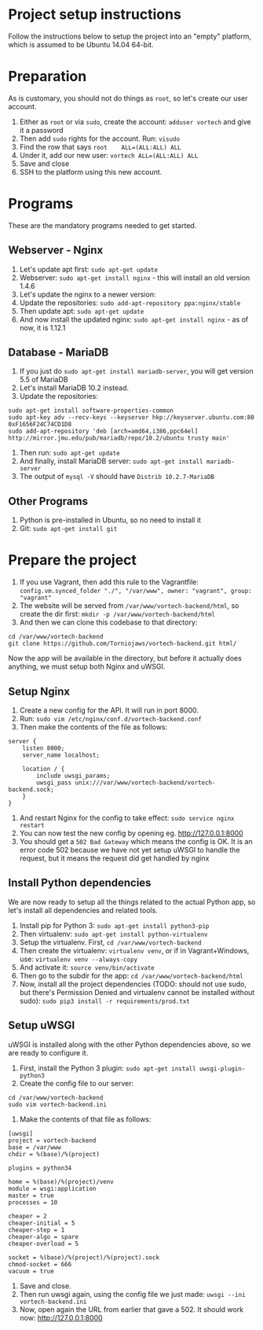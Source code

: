 # Project setup instructions

Follow the instructions below to setup the project into an "empty" platform, which is assumed to be
Ubuntu 14.04 64-bit.

# Preparation

As is customary, you should not do things as ``root``, so let's create our user account.

1. Either as ``root`` or via ``sudo``, create the account: ``adduser vortech`` and give it a password
1. Then add ``sudo`` rights for the account. Run: ``visudo``
1. Find the row that says ``root    ALL=(ALL:ALL) ALL``
1. Under it, add our new user: ``vortech ALL=(ALL:ALL) ALL``
1. Save and close
1. SSH to the platform using this new account.

# Programs

These are the mandatory programs needed to get started.

## Webserver - Nginx

1. Let's update apt first: ``sudo apt-get update``
1. Webserver: ``sudo apt-get install nginx`` - this will install an old version 1.4.6
1. Let's update the nginx to a newer version:
1. Update the repositories: ``sudo add-apt-repository ppa:nginx/stable``
1. Then update apt: ``sudo apt-get update``
1. And now install the updated nginx: ``sudo apt-get install nginx`` - as of now, it is 1.12.1

## Database - MariaDB

1. If you just do ``sudo apt-get install mariadb-server``, you will get version 5.5 of MariaDB
1. Let's install MariaDB 10.2 instead.
1. Update the repositories:
```
sudo apt-get install software-properties-common
sudo apt-key adv --recv-keys --keyserver hkp://keyserver.ubuntu.com:80 0xF1656F24C74CD1D8
sudo add-apt-repository 'deb [arch=amd64,i386,ppc64el] http://mirror.jmu.edu/pub/mariadb/repo/10.2/ubuntu trusty main'
```
1. Then run: ``sudo apt-get update``
1. And finally, install MariaDB server: ``sudo apt-get install mariadb-server``
1. The output of ``mysql -V`` should have ``Distrib 10.2.7-MariaDB``

## Other Programs

1. Python is pre-installed in Ubuntu, so no need to install it
1. Git: ``sudo apt-get install git``

# Prepare the project

1. If you use Vagrant, then add this rule to the Vagrantfile:
``config.vm.synced_folder "./", "/var/www", owner: "vagrant", group: "vagrant"``
1. The website will be served from ``/var/www/vortech-backend/html``, so create the dir first:
``mkdir -p /var/www/vortech-backend/html``
1. And then we can clone this codebase to that directory:
```
cd /var/www/vortech-backend
git clone https://github.com/Torniojaws/vortech-backend.git html/
```
Now the app will be available in the directory, but before it actually does anything, we must setup
both Nginx and uWSGI.

## Setup Nginx

1. Create a new config for the API. It will run in port 8000.
1. Run: ``sudo vim /etc/nginx/conf.d/vortech-backend.conf``
1. Then make the contents of the file as follows:
```
server {
    listen 8000;
    server_name localhost;

    location / {
        include uwsgi_params;
        uwsgi_pass unix:///var/www/vortech-backend/vortech-backend.sock;
    }
}
```
1. And restart Nginx for the config to take effect: ``sudo service nginx restart``
1. You can now test the new config by opening eg. http://127.0.0.1:8000
1. You should get a ``502 Bad Gateway`` which means the config is OK. It is an error code 502 because
we have not yet setup uWSGI to handle the request, but it means the request did get handled by nginx

## Install Python dependencies

We are now ready to setup all the things related to the actual Python app, so let's install all
dependencies and related tools.

1. Install pip for Python 3: ``sudo apt-get install python3-pip``
1. Then virtualenv: ``sudo apt-get install python-virtualenv``
1. Setup the virtualenv. First, ``cd /var/www/vortech-backend``
1. Then create the virtualenv: ``virtualenv venv``, or if in Vagrant+Windows, use:
``virtualenv venv --always-copy``
1. And activate it: ``source venv/bin/activate``
1. Then go to the subdir for the app: ``cd /var/www/vortech-backend/html``
1. Now, install all the project dependencies (TODO: should not use sudo, but there's Permission
Denied and virtualenv cannot be installed without sudo): ``sudo pip3 install -r requirements/prod.txt``

## Setup uWSGI

uWSGI is installed along with the other Python dependencies above, so we are ready to configure it.

1. First, install the Python 3 plugin: ``sudo apt-get install uwsgi-plugin-python3``
1. Create the config file to our server:
```
cd /var/www/vortech-backend
sudo vim vortech-backend.ini
```
1. Make the contents of that file as follows:
```
[uwsgi]
project = vortech-backend
base = /var/www
chdir = %(base)/%(project)

plugins = python34

home = %(base)/%(project)/venv
module = wsgi:application
master = true
processes = 10

cheaper = 2
cheaper-initial = 5
cheaper-step = 1
cheaper-algo = spare
cheaper-overload = 5

socket = %(base)/%(project)/%(project).sock
chmod-socket = 666
vacuum = true
```
1. Save and close.
1. Then run uwsgi again, using the config file we just made: ``uwsgi --ini vortech-backend.ini``
1. Now, open again the URL from earlier that gave a 502. It should work now: http://127.0.0.1:8000
